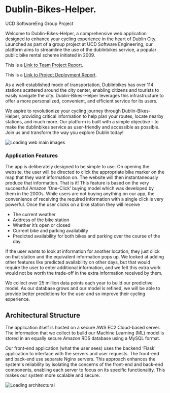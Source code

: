 # Dublin-Bikes-Helper.
UCD SoftwareEng Group Project

Welcome to Dublin-Bikes-Helper, a comprehensive web application designed to enhance your cycling experience in the heart of Dublin City. Launched as part of a group project at UCD Software Engineering, our platform aims to streamline the use of the dublinbikes service, a popular public bike rental scheme initiated in 2009.

This is a [Link to Team Project Report](https://drive.google.com/file/d/1KB-yEbXPoYGJePXZjVJho3lNMFpHjprZ/view?usp=sharing).

This is a [Link to Project Deployment Report](https://ddrangers.notion.site/Nginx-Deployment-Manual-Dublin-Bikes-Helper-Website-85ca30ac197b417498f0a876323dc667?pvs=4).


As a well-established mode of transportation, Dublinbikes has over 114 stations scattered around the city center, enabling citizens and tourists to easily navigate the city. Dublin-Bikes-Helper leverages this infrastructure to offer a more personalized, convenient, and efficient service for its users.

We aspire to revolutionize your cycling journey through Dublin-Bikes-Helper, providing critical information to help plan your routes, locate nearby stations, and much more. Our platform is built with a simple objective - to make the dublinbikes service as user-friendly and accessible as possible. Join us and transform the way you explore Dublin today!

![Loading web main images](https://github.com/ddrangers/Dublin-Bikes-Helper/blob/main/Deployment_DBH/SCR-20230616-qibv.png)

### Application Features

The app is deliberately designed to be simple to use. On opening the website, the user will be directed to click the appropriate bike marker on the map that they want information on. The website will then instantaneously produce that information. That is it!
This feature is based on the very successful Amazon ‘One-Click’ buying model which was developed by them in the 2000s. While users are not buying anything on our app, the convenience of receiving the required information with a single click is very powerful. Once the user clicks on a bike station they will receive

- The current weather
- Address of the bike station
- Whether it’s open or closed
- Current bike and parking availability
- Predicted availability for both bikes and parking over the course of the day.
  
If the user wants to look at information for another location, they just click on that station and the equivalent information pops up.
We looked at adding other features like predicted availability on other days, but that would require the user to enter additional information, and we felt this extra work would not be worth the trade-off in the extra information received by them.

We collect over 25 million data points each year to build our predictive model. As our database grows and our model is refined, we will be able to provide better predictions for the user and so improve their cycling experience.

## Architectural Structure
The application itself is hosted on a secure AWS EC2 Cloud-based server. The information that we collect to build our Machine Learning (ML) model is stored in an equally secure Amazon RDS database using a MySQL format.

Our front-end application (what the user sees) uses the backend ‘Flask’ application to interface with the servers and user requests. The front-end and back-end use separate Nginx servers. This approach enhances the system's reliability by isolating the concerns of the front-end and back-end components, enabling each server to focus on its specific functionality. This makes our system more scalable and secure.

![Loading architectural](https://github.com/ddrangers/Dublin-Bikes-Helper/blob/main/Deployment_DBH/SCR-20230616-qink.png)



